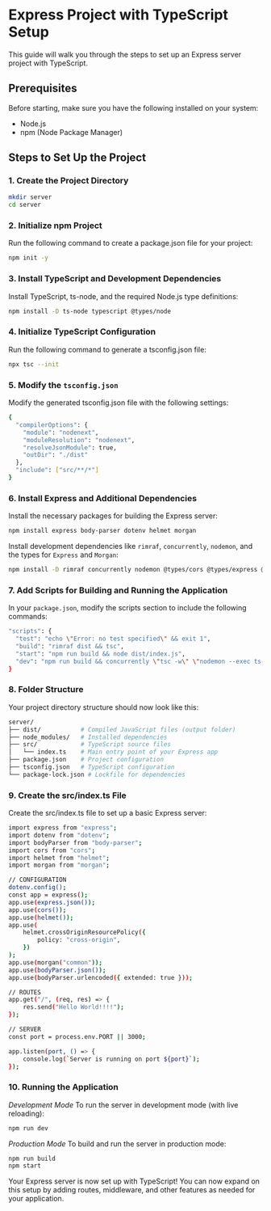 # Express Project with TypeScript Setup

This guide will walk you through the steps to set up an Express server project with TypeScript.

## Prerequisites

Before starting, make sure you have the following installed on your system:

-   Node.js
-   npm (Node Package Manager)

## Steps to Set Up the Project

### 1. Create the Project Directory

```bash
mkdir server
cd server
```

### 2. Initialize npm Project

Run the following command to create a package.json file for your project:

```bash
npm init -y
```

### 3. Install TypeScript and Development Dependencies

Install TypeScript, ts-node, and the required Node.js type definitions:

```bash
npm install -D ts-node typescript @types/node
```

### 4. Initialize TypeScript Configuration

Run the following command to generate a tsconfig.json file:

```bash
npx tsc --init
```

### 5. Modify the `tsconfig.json`

Modify the generated tsconfig.json file with the following settings:

```bash
{
  "compilerOptions": {
    "module": "nodenext",
    "moduleResolution": "nodenext",
    "resolveJsonModule": true,
    "outDir": "./dist"
  },
  "include": ["src/**/*"]
}
```

### 6. Install Express and Additional Dependencies

Install the necessary packages for building the Express server:

```bash
npm install express body-parser dotenv helmet morgan
```

Install development dependencies like `rimraf`, `concurrently`, `nodemon`, and the types for `Express` and `Morgan`:

```bash
npm install -D rimraf concurrently nodemon @types/cors @types/express @types/morgan @types/node
```

### 7. Add Scripts for Building and Running the Application

In your `package.json`, modify the scripts section to include the following commands:

```bash
"scripts": {
  "test": "echo \"Error: no test specified\" && exit 1",
  "build": "rimraf dist && tsc",
  "start": "npm run build && node dist/index.js",
  "dev": "npm run build && concurrently \"tsc -w\" \"nodemon --exec ts-node src/index.ts\""
}
```

### 8. Folder Structure

Your project directory structure should now look like this:

```bash
server/
├── dist/           # Compiled JavaScript files (output folder)
├── node_modules/   # Installed dependencies
├── src/            # TypeScript source files
│   └── index.ts    # Main entry point of your Express app
├── package.json    # Project configuration
├── tsconfig.json   # TypeScript configuration
└── package-lock.json # Lockfile for dependencies
```

### 9. Create the src/index.ts File

Create the src/index.ts file to set up a basic Express server:

```bash
import express from "express";
import dotenv from "dotenv";
import bodyParser from "body-parser";
import cors from "cors";
import helmet from "helmet";
import morgan from "morgan";

// CONFIGURATION
dotenv.config();
const app = express();
app.use(express.json());
app.use(cors());
app.use(helmet());
app.use(
    helmet.crossOriginResourcePolicy({
        policy: "cross-origin",
    })
);
app.use(morgan("common"));
app.use(bodyParser.json());
app.use(bodyParser.urlencoded({ extended: true }));

// ROUTES
app.get("/", (req, res) => {
    res.send("Hello World!!!!");
});

// SERVER
const port = process.env.PORT || 3000;

app.listen(port, () => {
    console.log(`Server is running on port ${port}`);
});

```

### 10. Running the Application

_Development Mode_
To run the server in development mode (with live reloading):

```bash
npm run dev
```

_Production Mode_
To build and run the server in production mode:

```bash
npm run build
npm start
```

Your Express server is now set up with TypeScript! You can now expand on this setup by adding routes, middleware, and other features as needed for your application.
